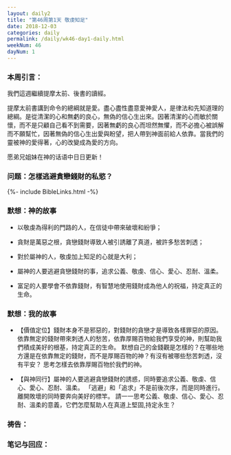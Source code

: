 ```yaml
---
layout: daily2
title: "第46周第1天 敬虔知足"
date: 2018-12-03
categories: daily
permalink: /daily/wk46-day1-daily.html
weekNum: 46
dayNum: 1
---
```


### 本周引言：

我們這週繼續提摩太前、後書的讀經。

提摩太前書講到命令的總綱就是愛。盡心盡性盡意愛神愛人，是律法和先知道理的總綱。是從清潔的心和無虧的良心，無偽的信心生出來。因著清潔的心而敏於關懷，而不是只顧自己看不到需要，因著無虧的良心而坦然無懼，而不必擔心被誤解而不願幫忙，因著無偽的信心生出愛與盼望，把人帶到神面前給人依靠。當我們的靈被神的愛得著，心的改變成為愛的方向。

愿弟兄姐妹在神的话语中日日更新！

### 问题：怎樣逃避貪戀錢財的私慾？

{%- include BibleLinks.html -%}

### 默想：神的故事 
+ 以敬虔為得利的門路的人，在信徒中帶來破壞和紛爭；

+ 貪財是萬惡之根，貪戀錢財導致人被引誘離了真道，被許多愁苦刺透；

+ 對於屬神的人，敬虔加上知足的心就是大利；

+ 屬神的人要逃避貪戀錢財的事，追求公義、敬虔、信心、愛心、忍耐、溫柔。

+ 富足的人要學會不依靠錢財，有智慧地使用錢財成為他人的祝福，持定真正的生命。

### 默想：我的故事
+ 【價值定位】錢財本身不是邪惡的，對錢財的貪戀才是導致各樣罪惡的原因。
依靠無定的錢財帶來刺透人的愁苦，依靠厚賜百物給我們享受的神，則幫助我們積成美好的根基，持定真正的生命。
默想自己的金錢觀是怎樣的？在哪些地方還是在依靠無定的錢財，而不是厚賜百物的神？有沒有被哪些愁苦刺透，沒有平安？
思考怎樣去依靠厚賜百物於我們的神。

+ 【與神同行】屬神的人要逃避貪戀錢財的誘惑，同時要追求公義、敬虔、信心、愛心、忍耐、溫柔。
「逃避」和「追求」不是前後次序，而是同時進行。離開敗壞的同時要奔向美好的標竿。
請一一思考公義、敬虔、信心、愛心、忍耐、溫柔的意義，它們怎麼幫助人在真道上堅固,持定永生？

### 祷告：

### 笔记与回应：
